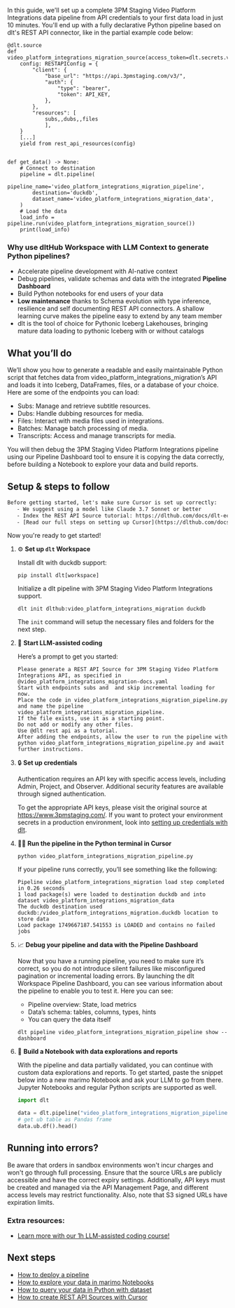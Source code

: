 In this guide, we'll set up a complete 3PM Staging Video Platform Integrations data pipeline from API credentials to your first data load in just 10 minutes. You'll end up with a fully declarative Python pipeline based on dlt's REST API connector, like in the partial example code below:

```python-outcome
@dlt.source
def video_platform_integrations_migration_source(access_token=dlt.secrets.value):
    config: RESTAPIConfig = {
        "client": {
            "base_url": "https://api.3pmstaging.com/v3/",
            "auth": {
                "type": "bearer",
                "token": API_KEY,
            },
        },
        "resources": [
            subs,,dubs,,files
            ],
    }
    [...]
    yield from rest_api_resources(config)


def get_data() -> None:
    # Connect to destination
    pipeline = dlt.pipeline(
        pipeline_name='video_platform_integrations_migration_pipeline',
        destination='duckdb',
        dataset_name='video_platform_integrations_migration_data', 
    )
    # Load the data
    load_info = pipeline.run(video_platform_integrations_migration_source())
    print(load_info) 
```

### Why use dltHub Workspace with LLM Context to generate Python pipelines?

- Accelerate pipeline development with AI-native context
- Debug pipelines, validate schemas and data with the integrated **Pipeline Dashboard**
- Build Python notebooks for end users of your data
- **Low maintenance** thanks to Schema evolution with type inference, resilience and self documenting REST API connectors. A shallow learning curve makes the pipeline easy to extend by any team member
- dlt is the tool of choice for Pythonic Iceberg Lakehouses, bringing mature data loading to pythonic Iceberg with or without catalogs

## What you’ll do

We’ll show you how to generate a readable and easily maintainable Python script that fetches data from video_platform_integrations_migration’s API and loads it into Iceberg, DataFrames, files, or a database of your choice. Here are some of the endpoints you can load:

- Subs: Manage and retrieve subtitle resources.
- Dubs: Handle dubbing resources for media.
- Files: Interact with media files used in integrations.
- Batches: Manage batch processing of media.
- Transcripts: Access and manage transcripts for media.

You will then debug the 3PM Staging Video Platform Integrations pipeline using our Pipeline Dashboard tool to ensure it is copying the data correctly, before building a Notebook to explore your data and build reports.

## Setup & steps to follow

```default
Before getting started, let's make sure Cursor is set up correctly:
   - We suggest using a model like Claude 3.7 Sonnet or better
   - Index the REST API Source tutorial: https://dlthub.com/docs/dlt-ecosystem/verified-sources/rest_api/ and add it to context as **@dlt rest api**
   - [Read our full steps on setting up Cursor](https://dlthub.com/docs/dlt-ecosystem/llm-tooling/cursor-restapi#23-configuring-cursor-with-documentation)
```

Now you're ready to get started!

1. ⚙️ **Set up `dlt` Workspace**
    
    Install dlt with duckdb support:
    ```shell
    pip install dlt[workspace]
    ```

    Initialize a dlt pipeline with 3PM Staging Video Platform Integrations support.
    ```shell
    dlt init dlthub:video_platform_integrations_migration duckdb
    ```

    The `init` command will setup the necessary files and folders for the next step.
    
2. 🤠 **Start LLM-assisted coding**
    
    Here’s a prompt to get you started:
    
    ```prompt
    Please generate a REST API Source for 3PM Staging Video Platform Integrations API, as specified in @video_platform_integrations_migration-docs.yaml 
    Start with endpoints subs and  and skip incremental loading for now. 
    Place the code in video_platform_integrations_migration_pipeline.py and name the pipeline video_platform_integrations_migration_pipeline. 
    If the file exists, use it as a starting point. 
    Do not add or modify any other files. 
    Use @dlt rest api as a tutorial. 
    After adding the endpoints, allow the user to run the pipeline with python video_platform_integrations_migration_pipeline.py and await further instructions.
    ```

    
3. 🔒 **Set up credentials** 
    
    Authentication requires an API key with specific access levels, including Admin, Project, and Observer. Additional security features are available through signed authentication.
    
    To get the appropriate API keys, please visit the original source at https://www.3pmstaging.com/.
    If you want to protect your environment secrets in a production environment, look into [setting up credentials with dlt](https://dlthub.com/docs/walkthroughs/add_credentials).
    
4. 🏃‍♀️ **Run the pipeline in the Python terminal in Cursor**
    
    ```shell
    python video_platform_integrations_migration_pipeline.py
    ```
    
    If your pipeline runs correctly, you’ll see something like the following:
    
    ```shell
    Pipeline video_platform_integrations_migration load step completed in 0.26 seconds
    1 load package(s) were loaded to destination duckdb and into dataset video_platform_integrations_migration_data
    The duckdb destination used duckdb:/video_platform_integrations_migration.duckdb location to store data
    Load package 1749667187.541553 is LOADED and contains no failed jobs
    ```
    
5. 📈 **Debug your pipeline and data with the Pipeline Dashboard**

    Now that you have a running pipeline, you need to make sure it’s correct, so you do not introduce silent failures like misconfigured pagination or incremental loading errors. By launching the dlt Workspace Pipeline Dashboard, you can see various information about the pipeline to enable you to test it. Here you can see:
    - Pipeline overview: State, load metrics
    - Data’s schema: tables, columns, types, hints
    - You can query the data itself
    
    ```shell
    dlt pipeline video_platform_integrations_migration_pipeline show --dashboard
    ```
    
6. 🐍 **Build a Notebook with data explorations and reports**

    With the pipeline and data partially validated, you can continue with custom data explorations and reports. To get started, paste the snippet below into a new marimo Notebook and ask your LLM to go from there. Jupyter Notebooks and regular Python scripts are supported as well.

    
    ```python
    import dlt

   data = dlt.pipeline("video_platform_integrations_migration_pipeline").dataset()
   # get ub table as Pandas frame
   data.ub.df().head()
    ```

## Running into errors?

Be aware that orders in sandbox environments won't incur charges and won't go through full processing. Ensure that the source URLs are publicly accessible and have the correct expiry settings. Additionally, API keys must be created and managed via the API Management Page, and different access levels may restrict functionality. Also, note that S3 signed URLs have expiration limits.

### Extra resources:

- [Learn more with our 1h LLM-assisted coding course!](https://www.youtube.com/watch?v=GGid70rnJuM)

## Next steps

- [How to deploy a pipeline](https://dlthub.com/docs/walkthroughs/deploy-a-pipeline)
- [How to explore your data in marimo Notebooks](https://dlthub.com/docs/general-usage/dataset-access/marimo)
- [How to query your data in Python with dataset](https://dlthub.com/docs/general-usage/dataset-access/dataset)
- [How to create REST API Sources with Cursor](https://dlthub.com/docs/dlt-ecosystem/llm-tooling/cursor-restapi)